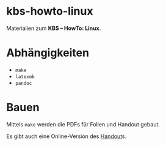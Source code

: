 # kbs-howto-linux

Materialien zum **KBS – HowTo: Linux**.

# Abhängigkeiten

- `make`
- `latexmk`
- `pandoc`

# Bauen

Mittels `make` werden die PDFs für Folien und Handout gebaut.

Es gibt auch eine Online-Version des [Handout](handout.md)s.